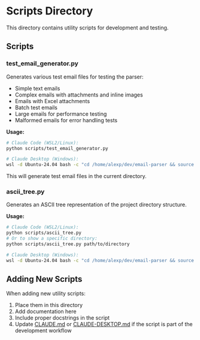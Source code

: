 # Scripts Directory

This directory contains utility scripts for development and testing.

## Scripts

### test_email_generator.py
Generates various test email files for testing the parser:
- Simple text emails
- Complex emails with attachments and inline images
- Emails with Excel attachments
- Batch test emails
- Large emails for performance testing
- Malformed emails for error handling tests

**Usage:**
```bash
# Claude Code (WSL2/Linux):
python scripts/test_email_generator.py

# Claude Desktop (Windows):
wsl -d Ubuntu-24.04 bash -c "cd /home/alexp/dev/email-parser && source email-parser-env/bin/activate && python scripts/test_email_generator.py"
```

This will generate test email files in the current directory.

### ascii_tree.py
Generates an ASCII tree representation of the project directory structure.

**Usage:**
```bash
# Claude Code (WSL2/Linux):
python scripts/ascii_tree.py
# Or to show a specific directory:
python scripts/ascii_tree.py path/to/directory

# Claude Desktop (Windows):
wsl -d Ubuntu-24.04 bash -c "cd /home/alexp/dev/email-parser && source email-parser-env/bin/activate && python scripts/ascii_tree.py"
```

## Adding New Scripts

When adding new utility scripts:
1. Place them in this directory
2. Add documentation here
3. Include proper docstrings in the script
4. Update [CLAUDE.md](../CLAUDE.md) or [CLAUDE-DESKTOP.md](../CLAUDE-DESKTOP.md) if the script is part of the development workflow